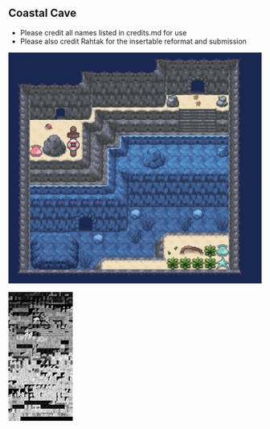 ## Coastal Cave
- Please credit all names listed in credits.md for use
- Please also credit Rahtak for the insertable reformat and submission

![example.png](example.png)

![tiles.png](tiles.png)

